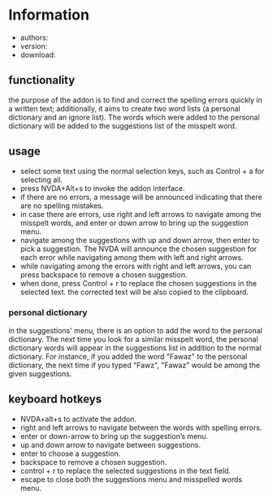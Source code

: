 # Information

- authors: 
- version: 
- download: 

## functionality

the purpose of the addon is to find and correct the spelling errors quickly in a written text; additionally, it aims to create two word lists (a personal dictionary and an ignore list).
The words which were added to the personal dictionary will be added to the suggestions list of the misspelt word.

## usage

- select some text using the normal selection keys, such as Control + a for selecting all.
- press NVDA+Alt+s to invoke the addon interface.
- if there are no errors, a message will be announced indicating that there are no spelling mistakes.
- in case there are errors, use right and left arrows to navigate among the misspelt words, and enter or down arrow to bring up the suggestion menu. 
- navigate among the suggestions with up and down arrow, then enter to pick a suggestion. The NVDA will announce the chosen suggestion for each error while navigating among them with left and right arrows. 
- while navigating among the errors with right and left arrows, you can press backspace to remove a chosen suggestion.
- when done, press Control + r to replace the chosen suggestions in the selected text. the corrected text will be also copied to the clipboard.

### personal dictionary

in the suggestions' menu, there is an option to add the word to the personal dictionary. The next time you look for a similar misspelt word, the personal dictionary words will appear in the suggestions list in addition to the normal dictionary.
For instance, if you added the word "Fawaz" to the personal dictionary, the next time if you typed "Fawz", "Fawaz" would be among the given suggestions.

## keyboard hotkeys

- NVDA+alt+s to activate the addon.
- right and left arrows to navigate between the words with spelling errors.
- enter or down-arrow to bring up the suggestion’s menu. 
- up and down arrow to navigate between suggestions. 
- enter to choose a suggestion.
- backspace to remove a chosen suggestion.
- control + r to replace the selected suggestions in the text field.
- escape to close both the suggestions menu and misspelled words menu.

